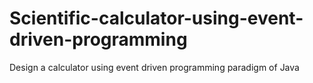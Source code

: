 # Scientific-calculator-using-event-driven-programming
Design a calculator using event driven programming paradigm of Java
